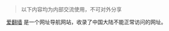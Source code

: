 
> 以下内容均为内部交流使用，不可对外分享

[爱翻墙](http://greatagent-ifanqiang.github.io/greatagent2-ga/ifanqiang.htm) 是一个网址导航网站，收录了中国大陆不能正常访问的网址。